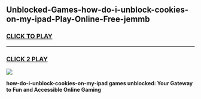 
## Unblocked-Games-how-do-i-unblock-cookies-on-my-ipad-Play-Online-Free-jemmb
<h3>
<a href="https://premium76.site?title=how-do-i-unblock-cookies-on-my-ipad&ref=26A">CLICK TO PLAY</a></h3>
<hr>

<h3>
<a href="https://premium76.site?title=how-do-i-unblock-cookies-on-my-ipad&ref=26A">CLICK 2 PLAY</a>
  
</h3>

<a href="https://premium76.site?title=how-do-i-unblock-cookies-on-my-ipad&ref=26A"><img src="https://clearcache.store/games.png"></a>


**how-do-i-unblock-cookies-on-my-ipad games unblocked: Your Gateway to Fun and Accessible Online Gaming**
